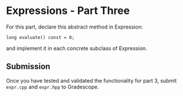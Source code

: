 # Expressions - Part Three

For this part, declare this abstract method in Expression:
```
long evaluate() const = 0;
```
and implement it in each concrete subclass of Expression.

## Submission
Once you have tested and validated the functionality for part 3, 
submit `expr.cpp` and `expr.hpp` to Gradescope.